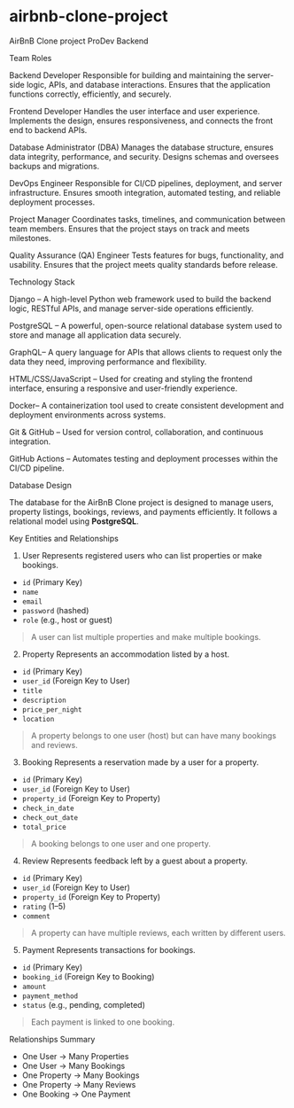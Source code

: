 # airbnb-clone-project
AirBnB Clone project ProDev Backend


Team Roles

Backend Developer
Responsible for building and maintaining the server-side logic, APIs, and database interactions. Ensures that the application functions correctly, efficiently, and securely.

Frontend Developer
Handles the user interface and user experience. Implements the design, ensures responsiveness, and connects the front end to backend APIs.

Database Administrator (DBA)
Manages the database structure, ensures data integrity, performance, and security. Designs schemas and oversees backups and migrations.

DevOps Engineer
Responsible for CI/CD pipelines, deployment, and server infrastructure. Ensures smooth integration, automated testing, and reliable deployment processes.

Project Manager
Coordinates tasks, timelines, and communication between team members. Ensures that the project stays on track and meets milestones.

Quality Assurance (QA) Engineer
Tests features for bugs, functionality, and usability. Ensures that the project meets quality standards before release.

Technology Stack

Django – A high-level Python web framework used to build the backend logic, RESTful APIs, and manage server-side operations efficiently.

PostgreSQL – A powerful, open-source relational database system used to store and manage all application data securely.

GraphQL– A query language for APIs that allows clients to request only the data they need, improving performance and flexibility.

HTML/CSS/JavaScript – Used for creating and styling the frontend interface, ensuring a responsive and user-friendly experience.

Docker– A containerization tool used to create consistent development and deployment environments across systems.

Git & GitHub – Used for version control, collaboration, and continuous integration.

GitHub Actions – Automates testing and deployment processes within the CI/CD pipeline.


Database Design

The database for the AirBnB Clone project is designed to manage users, property listings, bookings, reviews, and payments efficiently. It follows a relational model using **PostgreSQL**.

Key Entities and Relationships

1. User
Represents registered users who can list properties or make bookings.  
- `id` (Primary Key)  
- `name`  
- `email`  
- `password` (hashed)  
- `role` (e.g., host or guest)  
> A user can list multiple properties and make multiple bookings.

2. Property
Represents an accommodation listed by a host.  
- `id` (Primary Key)  
- `user_id` (Foreign Key to User)  
- `title`  
- `description`  
- `price_per_night`  
- `location`  
> A property belongs to one user (host) but can have many bookings and reviews.

3. Booking
Represents a reservation made by a user for a property.  
- `id` (Primary Key)  
- `user_id` (Foreign Key to User)  
- `property_id` (Foreign Key to Property)  
- `check_in_date`  
- `check_out_date`  
- `total_price`  
> A booking belongs to one user and one property.

4. Review
Represents feedback left by a guest about a property.  
- `id` (Primary Key)  
- `user_id` (Foreign Key to User)  
- `property_id` (Foreign Key to Property)  
- `rating` (1–5)  
- `comment`  
> A property can have multiple reviews, each written by different users.

5. Payment
Represents transactions for bookings.  
- `id` (Primary Key)  
- `booking_id` (Foreign Key to Booking)  
- `amount`  
- `payment_method`  
- `status` (e.g., pending, completed)  
> Each payment is linked to one booking.

Relationships Summary
- One User → Many Properties 
- One User → Many Bookings  
- One Property → Many Bookings
- One Property → Many Reviews
- One Booking → One Payment

  

